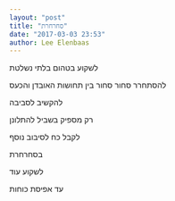 ```yaml
---
layout: "post"
title: "סחרחרת"
date: "2017-03-03 23:53"
author: Lee Elenbaas
---
```

לשקוע בטהום בלתי נשלטת

להסתחרר סחור סחור בין תחושות האובדן והכעס

להקשיב לסביבה

רק מספיק בשביל להתלונן

לקבל כח לסיבוב נוסף

בסחרחרת

לשקוע עוד

עד אפיסת כוחות
